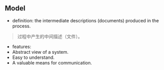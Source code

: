 ## Model
* definition: the intermediate descriptions (documents) produced in the process.
> 过程中产生的中间描述（文件）。
* features: 
* Abstract view of a system.
* Easy to understand.
* A valuable means for communication.
